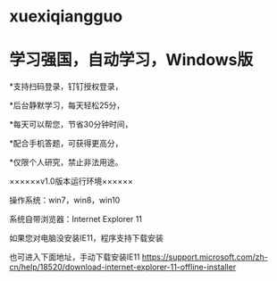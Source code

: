 # xuexiqiangguo
# 学习强国，自动学习，Windows版

*支持扫码登录，钉钉授权登录，

*后台静默学习，每天轻松25分，

*每天可以帮您，节省30分钟时间，

*配合手机答题，可获得更高分，

*仅限个人研究，禁止非法用途。


××××××v1.0版本运行环境××××××

操作系统：win7，win8，win10

系统自带浏览器：Internet Explorer 11

如果您对电脑没安装IE11，程序支持下载安装

也可进入下面地址，手动下载安装IE11
https://support.microsoft.com/zh-cn/help/18520/download-internet-explorer-11-offline-installer
